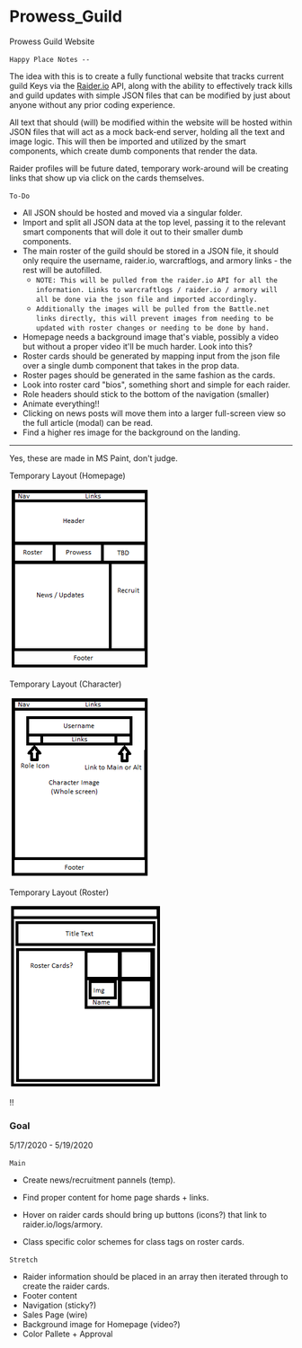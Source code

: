 # Prowess_Guild

Prowess Guild Website

`Happy Place Notes --`

The idea with this is to create a fully functional website that tracks current guild Keys via the [Raider.io](https://raider.io/guilds/us/malganis/Prowess) API, along with the ability to effectively track kills and guild updates with simple JSON files that can be modified by just about anyone without any prior coding experience.

All text that should (will) be modified within the website will be hosted within JSON files that will act as a mock back-end server, holding all the text and image logic. This will then be imported and utilized by the smart components, which create dumb components that render the data.

Raider profiles will be future dated, temporary work-around will be creating links that show up via click on the cards themselves.

`To-Do`

- All JSON should be hosted and moved via a singular folder.
- Import and split all JSON data at the top level, passing it to the relevant smart components that will dole it out to their smaller dumb components.
- The main roster of the guild should be stored in a JSON file, it should only require the username, raider.io, warcraftlogs, and armory links - the rest will be autofilled.
  - `NOTE: This will be pulled from the raider.io API for all the information. Links to warcraftlogs / raider.io / armory will all be done via the json file and imported accordingly.`
  - `Additionally the images will be pulled from the Battle.net links directly, this will prevent images from needing to be updated with roster changes or needing to be done by hand.`
- Homepage needs a background image that's viable, possibly a video but without a proper video it'll be much harder. Look into this?
- Roster cards should be generated by mapping input from the json file over a single dumb component that takes in the prop data.
- Roster pages should be generated in the same fashion as the cards.
- Look into roster card "bios", something short and simple for each raider.
- Role headers should stick to the bottom of the navigation (smaller)
- Animate everything!!
- Clicking on news posts will move them into a larger full-screen view so the full article (modal) can be read.
- Find a higher res image for the background on the landing.

---

Yes, these are made in MS Paint, don't judge.

Temporary Layout (Homepage)

![alt text][logo]

[logo]: https://github.com/Serrowxd/Prowess_Guild/blob/master/readme-assets/idk.png?raw=true 'Layout'

Temporary Layout (Character)

![alt text][logo2]

[logo2]: https://github.com/Serrowxd/Prowess_Guild/blob/master/readme-assets/idk2.png?raw=true 'Layout'

Temporary Layout (Roster)

![alt text][logo3]

[logo3]: https://github.com/Serrowxd/Prowess_Guild/blob/master/readme-assets/idkimg.png?raw=true 'Layout'

!!

### Goal

5/17/2020 - 5/19/2020

`Main`

- Create news/recruitment pannels (temp).

- Find proper content for home page shards + links.
- Hover on raider cards should bring up buttons (icons?) that link to raider.io/logs/armory.
- Class specific color schemes for class tags on roster cards.

`Stretch`

- Raider information should be placed in an array then iterated through to create the raider cards.
- Footer content
- Navigation (sticky?)
- Sales Page (wire)
- Background image for Homepage (video?)
- Color Pallete + Approval
